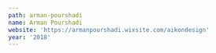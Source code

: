 ```yaml
---
path: arman-pourshadi
name: Arman Pourshadi
website: 'https://armanpourshadi.wixsite.com/aikondesign'
year: '2018'
---
```


